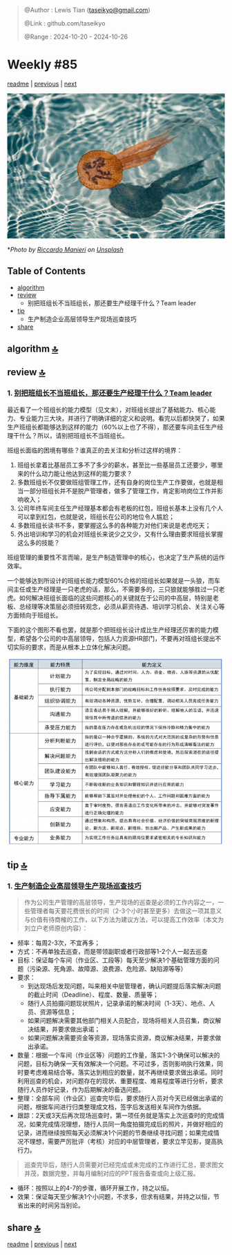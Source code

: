 > @Author  : Lewis Tian (taseikyo@gmail.com)
>
> @Link    : github.com/taseikyo
>
> @Range   : 2024-10-20 - 2024-10-26

# Weekly #85

[readme](../README.md) | [previous](202410W3.md) | [next](202410W5.md)

![](../images/2024/10/riccardo-manieri-blU1iTkUP0Y-unsplash.jpg "Weekly #85")

\**Photo by [Riccardo Manieri](https://unsplash.com/@manieri_r) on [Unsplash](https://unsplash.com/photos/a-wooden-object-floating-in-a-pool-of-water-blU1iTkUP0Y)*

## Table of Contents

- [algorithm](#algorithm-)
- [review](#review-)
	- 别把班组长不当班组长，那还要生产经理干什么？Team leader
- [tip](#tip-)
	- 生产制造企业高层领导生产现场巡查技巧
- [share](#share-)

## algorithm [🔝](#weekly-85)

## review [🔝](#weekly-85)

### 1. [别把班组长不当班组长，那还要生产经理干什么？Team leader](https://www.liulihu.com/archives/513.html)

最近看了一个班组长的能力模型（见文末），对班组长提出了基础能力、核心能力、专业能力三大块，并进行了明确详细的定义和说明。看完以后都快哭了，如果生产班组长都能够达到这样的能力（60%以上也了不得），那还要车间主任生产经理干什么？所以，请别把班组长不当班组长。

班组长面临的困境有哪些？谁真正的去关注和分析过这样的境界：

1. 班组长拿着比基层员工多不了多少的薪水，甚至比一些基层员工还要少，哪里来的什么动力能让他达到这样的能力要求？
2. 多数班组长不仅要做班组管理工作，还有自身的岗位生产工作要做，也就是相当一部分班组长并不是脱产管理者，做多了管理工作，肯定影响岗位工作并影响收入；
3. 公司年终车间主任生产经理基本都会有老板的红包，班组长基本上没有几个人可以拿到红包，也就是说，班组长在公司的地位令人尴尬；
4. 多数班组长读书不多，要掌握这么多的各种能力对他们来说是老虎吃天；
5. 外出培训和学习的机会对班组长来说少之又少，又有什么理由要求班组长掌握这么多的技能？

班组管理的重要性不言而喻，是生产制造管理中的核心，也决定了生产系统的运作效率。

一个能够达到所设计的班组长能力模型60%合格的班组长如果就是一头狼，而车间主任或生产经理是一只老虎的话，那么，不需要多的，三只狼就能够胜过一只老虎。如何解决班组长面临的这些问题核心的关键就在于公司的中高层，特别是老板、总经理等决策层必须扭转观念，必须从薪资待遇、培训学习机会、关注关心等方面倾向于班组长。

下面的这个图形不看也罢，就是那个把班组长设计成比生产经理还厉害的能力模型，希望各个公司的中高层领导，包括人力资源HR部门，不要再对班组长提出不切实际的要求，而是从根本上立体化解决问题。

![](../images/2024/10/768x666.png)

## tip [🔝](#weekly-85)

### 1. [生产制造企业高层领导生产现场巡查技巧](https://www.liulihu.com/archives/688.html)

> 作为公司生产管理的高层领导，生产现场的巡查是必须的工作内容之一，一些管理者每天要花费很长的时间（2-3个小时甚至更多）去做这一项其意义与价值有待商榷的工作，以下方法为建议方法，可以提高工作效率（本文为刘立户老师原创内容）：

- 频率：每周2-3次，不宜再多；
- 方式：不再单独去巡查，而是带领副职或者行政部等1-2个人一起去巡查
- 目标：保证每个车间（作业区、工段等）每天至少解决1个基础管理方面的问题（污染源、死角源、故障源、浪费源、危险源、缺陷源等等）
- 要求：
	- 到达现场后发现问题，叫来相关中层管理者，确认问题提后落实解决问题的截止时间（Deadline）、程度、数量、质量等；
	- 随行人员拍摄问题现状照片，记录承诺的解决时间（1-3天）、地点、人员、资源等信息；
	- 如果问题解决需要其他部门相关人员配合，现场将相关人员召集，商议解决结果，并要求做出承诺；
	- 如果问题解决需要资金等资源，现场落实资源，商议解决结果，并要求做出承诺。
- 数量：根据一个车间（作业区等）问题的工作量，落实1-3个确保可以解决的问题，目标为确保一天有效解决一个问题。不可过多，否则影响执行效果，同时要考虑难易结合等。落实达到相应的数量，就不再继续要求做出承诺。同时利用巡查的机会，对问题存在的现状、重要程度、难易程度等进行分析，要求随行人员作好记录，作为后期解决的备选问题。
- 整理：全部车间（作业区）巡查完毕后，要求随行人员对今天已经做出承诺的问题，根据车间进行归类整理成文档，签字后发送相关车间作为依据。
- 跟踪：2天或3天后再次现场巡查时，第一项任务就是落实上次巡查时的完成情况，如果完成情况理想，随行人员同一角度拍摄完成后的照片，并做好相应的记录，进而继续按照每天必须解决1个问题的节奏继续寻找问题；如果完成情况不理想，需要严厉批评（考核）对应的中层管理者，要求立竿见影，提高执行力。

> 巡查完毕后，随行人员需要对已经完成或未完成的工作进行汇总，要求图文并茂，数据完整，并每月编制对应的PPT报告备查或向上级汇报。

- 循环：按照以上的4-7的步骤，循环开展工作，持之以恒。
- 效果：保证每天至少解决1个小问题，不求多，但求有结果，并持之以恒，节省出来的时间另当别论。

## share [🔝](#weekly-85)

[readme](../README.md) | [previous](202410W3.md) | [next](202410W5.md)

